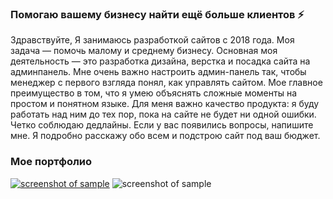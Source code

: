 ### Помогаю вашему бизнесу найти ещё больше клиентов ⚡

Здравствуйте, Я занимаюсь разработкой сайтов с 2018 года.
Моя задача — помочь малому и среднему бизнесу.
Основная моя деятельность — это разработка дизайна, верстка и посадка сайта на админпанель. 
Мне очень важно настроить админ-панель так, чтобы менеджер с первого взгляда понял, как управлять сайтом.
Мое главное преимущество в том, что я умею объяснять сложные моменты на простом и понятном языке. 
Для меня важно качество продукта: я буду работать над ним до тех пор, пока на сайте не будет ни одной ошибки. Четко соблюдаю дедлайны.
Если у вас появились вопросы, напишите мне.
Я подробно расскажу обо всем и подстрою сайт под ваш бюджет.


### Мое портфолио
[![screenshot of sample](https://cdn-front.kwork.ru/files/portfolio/t1/46/cover-6759898-1651215746.jpg)](https://kwork.ru/portfolio/6759898)
![screenshot of sample](https://cdn-front.kwork.ru/files/portfolio/t1/36/cover-6759826-1651215136.jpg)

